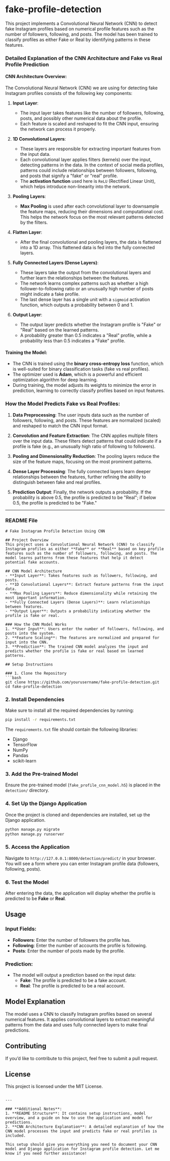 # fake-profile-detection
This project implements a Convolutional Neural Network (CNN) to detect fake Instagram profiles based on numerical profile features such as the number of followers, following, and posts. The model has been trained to classify profiles as either Fake or Real by identifying patterns in these features.

### **Detailed Explanation of the CNN Architecture and Fake vs Real Profile Prediction**

#### **CNN Architecture Overview:**

The Convolutional Neural Network (CNN) we are using for detecting fake Instagram profiles consists of the following key components:

1. **Input Layer**:  
   - The input layer takes features like the number of followers, following, posts, and possibly other numerical data about the profile.
   - Each feature is scaled and reshaped to fit the CNN input, ensuring the network can process it properly.

2. **1D Convolutional Layers**:
   - These layers are responsible for extracting important features from the input data.
   - Each convolutional layer applies filters (kernels) over the input, detecting patterns in the data. In the context of social media profiles, patterns could include relationships between followers, following, and posts that signify a "fake" or "real" profile.
   - The **activation function** used here is `ReLU` (Rectified Linear Unit), which helps introduce non-linearity into the network.

3. **Pooling Layers**:
   - **Max Pooling** is used after each convolutional layer to downsample the feature maps, reducing their dimensions and computational cost. This helps the network focus on the most relevant patterns detected by the filters.

4. **Flatten Layer**:
   - After the final convolutional and pooling layers, the data is flattened into a 1D array. This flattened data is fed into the fully connected layers.

5. **Fully Connected Layers (Dense Layers)**:
   - These layers take the output from the convolutional layers and further learn the relationships between the features.
   - The network learns complex patterns such as whether a high follower-to-following ratio or an unusually high number of posts might indicate a fake profile.
   - The last dense layer has a single unit with a `sigmoid` activation function, which outputs a probability between 0 and 1.

6. **Output Layer**:
   - The output layer predicts whether the Instagram profile is "Fake" or "Real" based on the learned patterns.
   - A probability greater than 0.5 indicates a "Real" profile, while a probability less than 0.5 indicates a "Fake" profile.

#### **Training the Model:**
- The CNN is trained using the **binary cross-entropy loss** function, which is well-suited for binary classification tasks (fake vs real profiles).
- The optimizer used is **Adam**, which is a powerful and efficient optimization algorithm for deep learning.
- During training, the model adjusts its weights to minimize the error in prediction, learning to correctly classify profiles based on input features.

### **How the Model Predicts Fake vs Real Profiles:**

1. **Data Preprocessing**: The user inputs data such as the number of followers, following, and posts. These features are normalized (scaled) and reshaped to match the CNN input format.

2. **Convolution and Feature Extraction**: The CNN applies multiple filters over the input data. These filters detect patterns that could indicate if a profile is fake (e.g., an unusually high ratio of following to followers).

3. **Pooling and Dimensionality Reduction**: The pooling layers reduce the size of the feature maps, focusing on the most prominent patterns.

4. **Dense Layer Processing**: The fully connected layers learn deeper relationships between the features, further refining the ability to distinguish between fake and real profiles.

5. **Prediction Output**: Finally, the network outputs a probability. If the probability is above 0.5, the profile is predicted to be "Real"; if below 0.5, the profile is predicted to be "Fake."

---

### **README File**

```
# Fake Instagram Profile Detection Using CNN

## Project Overview
This project uses a Convolutional Neural Network (CNN) to classify Instagram profiles as either **Fake** or **Real** based on key profile features such as the number of followers, following, and posts. The model learns patterns from these features that help it detect potential fake accounts.

## CNN Model Architecture
- **Input Layer**: Takes features such as followers, following, and posts.
- **1D Convolutional Layers**: Extract feature patterns from the input data.
- **Max Pooling Layers**: Reduce dimensionality while retaining the most important information.
- **Fully Connected Layers (Dense Layers)**: Learn relationships between features.
- **Output Layer**: Outputs a probability indicating whether the profile is fake or real.

### How the CNN Model Works
1. **User Input**: Users enter the number of followers, following, and posts into the system.
2. **Feature Scaling**: The features are normalized and prepared for input into the CNN.
3. **Prediction**: The trained CNN model analyzes the input and predicts whether the profile is fake or real based on learned patterns.

## Setup Instructions

### 1. Clone the Repository
```bash
git clone https://github.com/yourusername/fake-profile-detection.git
cd fake-profile-detection
```

### 2. Install Dependencies
Make sure to install all the required dependencies by running:

```bash
pip install -r requirements.txt
```

The `requirements.txt` file should contain the following libraries:
- Django
- TensorFlow
- NumPy
- Pandas
- scikit-learn

### 3. Add the Pre-trained Model
Ensure the pre-trained model (`fake_profile_cnn_model.h5`) is placed in the `detection/` directory.

### 4. Set Up the Django Application
Once the project is cloned and dependencies are installed, set up the Django application.

```bash
python manage.py migrate
python manage.py runserver
```

### 5. Access the Application
Navigate to `http://127.0.0.1:8000/detection/predict/` in your browser. You will see a form where you can enter Instagram profile data (followers, following, posts).

### 6. Test the Model
After entering the data, the application will display whether the profile is predicted to be **Fake** or **Real**.

## Usage
### Input Fields:
- **Followers**: Enter the number of followers the profile has.
- **Following**: Enter the number of accounts the profile is following.
- **Posts**: Enter the number of posts made by the profile.

### Prediction:
- The model will output a prediction based on the input data:
    - **Fake**: The profile is predicted to be a fake account.
    - **Real**: The profile is predicted to be a real account.

## Model Explanation
The model uses a CNN to classify Instagram profiles based on several numerical features. It applies convolutional layers to extract meaningful patterns from the data and uses fully connected layers to make final predictions.

## Contributing
If you’d like to contribute to this project, feel free to submit a pull request.

## License
This project is licensed under the MIT License.
```

---

### **Additional Notes**:
1. **README Structure**: It contains setup instructions, model overview, and a guide on how to use the application and model for predictions.
2. **CNN Architecture Explanation**: A detailed explanation of how the CNN model processes the input and predicts fake or real profiles is included.

This setup should give you everything you need to document your CNN model and Django application for Instagram profile detection. Let me know if you need further assistance!
